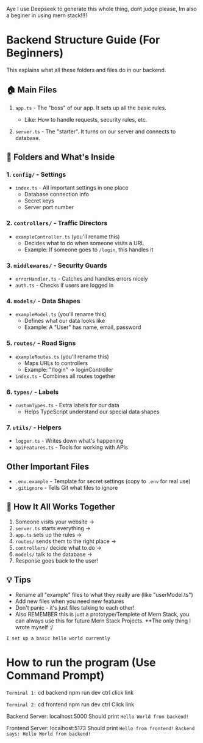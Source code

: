 Aye I use Deepseek to generate this whole thing, dont judge please, Im also a beginer in using mern stack!!!!


# Backend Structure Guide (For Beginners)
This explains what all these folders and files do in our backend.


## 🏠 Main Files
1. `app.ts` - The "boss" of our app. It sets up all the basic rules.
   - Like: How to handle requests, security rules, etc.
   
2. `server.ts` - The "starter". It turns on our server and connects to database.


## 📂 Folders and What's Inside
### 1. `config/` - Settings
- `index.ts` - All important settings in one place
  - Database connection info
  - Secret keys
  - Server port number

### 2. `controllers/` - Traffic Directors
- `exampleController.ts` (you'll rename this)
  - Decides what to do when someone visits a URL
  - Example: If someone goes to `/login`, this handles it

### 3. `middlewares/` - Security Guards
- `errorHandler.ts` - Catches and handles errors nicely
- `auth.ts` - Checks if users are logged in

### 4. `models/` - Data Shapes
- `exampleModel.ts` (you'll rename this)
  - Defines what our data looks like
  - Example: A "User" has name, email, password

### 5. `routes/` - Road Signs
- `exampleRoutes.ts` (you'll rename this)
  - Maps URLs to controllers
  - Example: "/login" → loginController
- `index.ts` - Combines all routes together

### 6. `types/` - Labels
- `customTypes.ts` - Extra labels for our data
  - Helps TypeScript understand our special data shapes

### 7. `utils/` - Helpers
- `logger.ts` - Writes down what's happening
- `apiFeatures.ts` - Tools for working with APIs


## Other Important Files
- `.env.example` - Template for secret settings (copy to `.env` for real use)
- `.gitignore` - Tells Git what files to ignore


## 🌟 How It All Works Together
1. Someone visits your website → 
2. `server.ts` starts everything → 
3. `app.ts` sets up the rules → 
4. `routes/` sends them to the right place → 
5. `controllers/` decide what to do → 
6. `models/` talk to the database → 
7. Response goes back to the user!


## 💡 Tips
- Rename all "example" files to what they really are (like "userModel.ts")
- Add new files when you need new features
- Don't panic - it's just files talking to each other!
- Also REMEMBER this is just a prototype/Templete of Mern Stack, you can always use this for future Mern Stack Projects. **The only thing I wrote myself :/


`I set up a basic hello world currently`
# How to run the program (Use Command Prompt)
`Terminal 1:`
cd backend
npm run dev
ctrl click link

`Terminal 2:`
cd frontend
npm run dev
ctrl Click link

Backend Server: localhost:5000 
Should print `Hello World from backend!`

Frontend Server: localhost:5173
Should print  `Hello from frontend!`
              `Backend says: Hello World from backend!`

